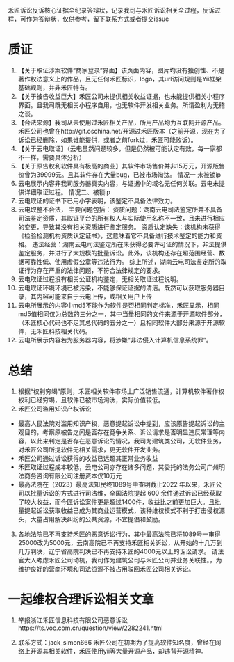禾匠诉讼反诉核心证据全纪录答辩状，记录我司与禾匠诉讼相关全过程，反诉过程，可作为答辩状，仅供参考，留下联系方式或者提交issue
# 质证
1. 【关于取证涉案软件“商家登录”界面】该页面内容，图片均没有独创性、不是著作权法意义上的作品，且无任何禾匠标识，logo，其url访问规则是Yii框架基础规则，并非禾匠特有。
2. 【关于被告收益巨大】禾匠公司未提供相关收益证据，也未能提供相关小程序界面。且我司既无相关小程序自用，也无软件开发相关业务。所谓盈利为无稽之谈。
3. 【合法来源】我司从未使用过禾匠相关产品，所用产品均为互联网开源产品。禾匠公司也曾在http://git.oschina.net/开源过禾匠版本（之前开源，现在为了诉讼已经删除，如果谁能提供，或者之前fork过，禾匠可能败诉）。
4. 【关于云电取证】（云电虽然问题较多，但是仍然被可能认定有效，每一家都不一样，需要具体分析）
5. 【关于原告权利软件具有极高的商业】其软件市场售价并非15万元，开源版售价曾为39999元。且其软件存在大量bug，已被市场淘汰。
情况一 未被锁ip
1. 云电展示内容非我司服务器真实内容，与证据中的域名无任何关联。云电未提供详细取证过程。
情况二、被锁ip
1. 云电取证的证书下已用小字表明，该鉴定不具备法律效力。
2. 云电取整不合法， 主要问题包括：
 资质问题：湖南云电司法鉴定所并不具备司法鉴定资质，其取证平台的所有权人与实际使用名称不一致，且未进行相应的变更，导致其没有相关资质进行鉴定服务。‌
 资质认定缺失：该机构未获得《检验检测机构资质认定证书》，这意味着它不具备进行技术鉴定的能力和资格。
 违法经营：湖南云电司法鉴定所在未获得必要许可证的情况下，非法提供鉴定服务，并进行了大规模的批量诉讼。此外，该机构还存在超范围经营、数据可靠性低、使用虚假公章等违法行为。‌
 综上所述，湖南云电司法鉴定所的取证行为存在严重的法律问题，不符合法律规定的要求。
3. 云电取证过程没有相关公证机构鉴定，无相关取证过程说明。
4. 云电取证环境环境已被污染，不能够保证证据的清洁。既然可以获取服务器目录，其内容可能来自于云电上传，或相关用户上传
5. 云电所展示的内容中md5不能作为软件是否相同判定标准，禾匠显示，相同md5值相同仅为总数的三分之一，其中当量相同的文件来源于开源软件部分，（禾匠核心代码也不足其总代码的五分之一）且相同软件大部分来源于开源软件，无禾匠科技相关代码。
6. 云电所展示内容若为服务器内容，将涉嫌“非法侵入计算机信息系统罪”。
# 总结
1. 根据“权利穷竭”原则，禾匠相关软件市场上广泛销售流通，计算机软件著作权权利已经穷竭，且软件已被市场淘汰，实际价值较低。
2. 禾匠公司滥用知识产权诉讼
 - 最高人民法院对滥用知识产权，恶意提起诉讼中提到，应该原告提起诉讼的主观目的，‌考察原被告之间是否存在竞争关系、‌诉讼请求是否明显违反常理等内容，‌以此来判定是否存在恶意诉讼的情况，我司为建筑类公司，无软件业务，对禾匠公司所提软件无相关需求，更无软件开发业务。
 - 禾匠公司通过诉讼获得的收益已远超其正常业务收益
 - 禾匠取证过程成本较低，云电公司亦存在诸多问题，其委托的法务公司广州明法商务咨询有限公司注册资本仅10万元
 - 最高法院在（2023）最高法知民终1089号中查明截止2022 年以来，禾匠公司以批量诉讼的方式进行司法维，全国法院提起 600 余件通过诉讼已经获取了较大收益，而今匠诉讼案件更是超过1400件，收益比之前更加巨大。且批量提起诉讼获取收益已成为其商业运营模式，该种维权模式不利于打击侵权源头，大量占用解决纠纷的公共资源，不宜提倡和鼓励。
3. 各地法院已不再支持禾匠的恶意诉讼行为，其中最高法院已将1089号一审得25000改为5000元，云南高院已不再支持禾匠相关诉讼，从开始的十几万到几万判决，辽宁省高院判决已不再支持禾匠的4000元以上的诉讼请求。
请法官大人考虑禾匠公司动机，我司作为建筑公司与禾匠公司并业务关联性。，为维护良好的营商环境和司法资源不被占用驳回禾匠公司相关诉讼。

# 一起维权合理诉讼相关文章
1. 举报浙江禾匠信息科技有限公司恶意诉讼https://ts.voc.com.cn/question/view/2282241.html

2. 联系方式：jack_simon666
禾匠公司在初期为了提高软件知名度，曾经在网络上开源其相关软件，禾匠使用yii等大量开源产品，却违背开源精神。
